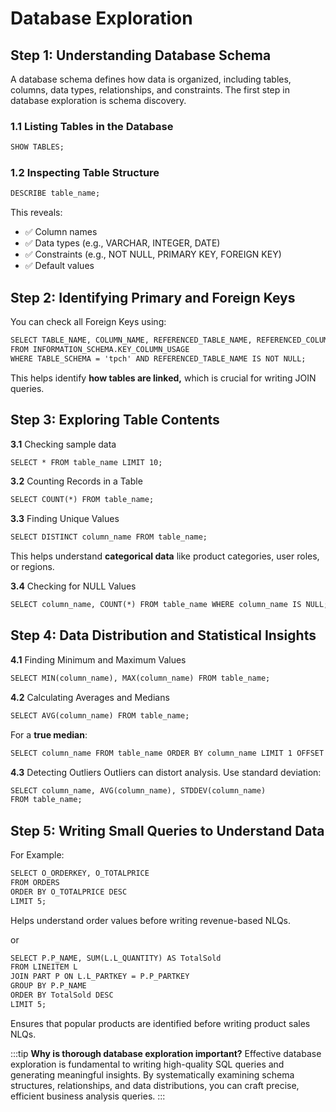 # Database Exploration

## Step 1: Understanding Database Schema

A database schema defines how data is organized, including tables, columns, data types, relationships, and constraints. The first step in database exploration is schema discovery.

### 1.1 Listing Tables in the Database

```txt
SHOW TABLES; 
```

### 1.2 Inspecting Table Structure

```txt
DESCRIBE table_name;
```

This reveals:

* ✅ Column names
* ✅ Data types (e.g., VARCHAR, INTEGER, DATE)
* ✅ Constraints (e.g., NOT NULL, PRIMARY KEY, FOREIGN KEY)
* ✅ Default values

## Step 2: Identifying Primary and Foreign Keys

You can check all Foreign Keys using:

```txt
SELECT TABLE_NAME, COLUMN_NAME, REFERENCED_TABLE_NAME, REFERENCED_COLUMN_NAME
FROM INFORMATION_SCHEMA.KEY_COLUMN_USAGE
WHERE TABLE_SCHEMA = 'tpch' AND REFERENCED_TABLE_NAME IS NOT NULL;
```

This helps identify **how tables are linked,** which is crucial for writing JOIN queries.

## Step 3: Exploring Table Contents

**3.1** Checking sample data

```txt
SELECT * FROM table_name LIMIT 10;
```

**3.2** Counting Records in a Table

```txt
SELECT COUNT(*) FROM table_name; 
```

**3.3** Finding Unique Values

```txt
SELECT DISTINCT column_name FROM table_name; 
```

This helps understand **categorical data** like product categories, user roles, or regions.

**3.4** Checking for NULL Values

```txt
SELECT column_name, COUNT(*) FROM table_name WHERE column_name IS NULL;
```

## Step 4: Data Distribution and Statistical Insights

**4.1** Finding Minimum and Maximum Values

```txt
SELECT MIN(column_name), MAX(column_name) FROM table_name;
```

**4.2** Calculating Averages and Medians

```txt
SELECT AVG(column_name) FROM table_name;
```

For a **true median**:

```txt
SELECT column_name FROM table_name ORDER BY column_name LIMIT 1 OFFSET (SELECT COUNT(*)/2 FROM table_name); 
```

**4.3** Detecting Outliers
Outliers can distort analysis. Use standard deviation:

```txt
SELECT column_name, AVG(column_name), STDDEV(column_name) 
FROM table_name;
```

## Step 5: Writing Small Queries to Understand Data

For Example:

```txt
SELECT O_ORDERKEY, O_TOTALPRICE 
FROM ORDERS 
ORDER BY O_TOTALPRICE DESC 
LIMIT 5;
```

Helps understand order values before writing revenue-based NLQs.

or

```txt
SELECT P.P_NAME, SUM(L.L_QUANTITY) AS TotalSold
FROM LINEITEM L
JOIN PART P ON L.L_PARTKEY = P.P_PARTKEY
GROUP BY P.P_NAME
ORDER BY TotalSold DESC
LIMIT 5;
```

Ensures that popular products are identified before writing product sales NLQs.

:::tip
**Why is thorough database exploration important?**
Effective database exploration is fundamental to writing high-quality SQL queries and generating meaningful insights. By systematically examining schema structures, relationships, and data distributions, you can craft precise, efficient business analysis queries.
:::